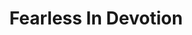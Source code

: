 ---
title: Fearless In Devotion

details: "fearless-in-devotion"

tags:
- Websites
- Blogs
- Podcasts
- Fanzines

people:
- Liam Randall
- Tim Edwards
- Andy Gilpin
- Rhys Williams
---